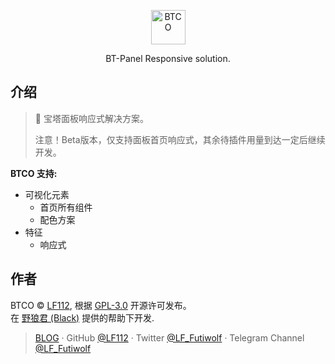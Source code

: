 <p align="center">
  <a href="https://btco.lf.tn">
    <img alt="BTCO" src="./BTCO.svg" style="width: 55px; height: 55px;">
  </a>
</p>

<p align="center">
BT-Panel Responsive solution.
</p>

## 介绍
> 🎉 宝塔面板响应式解决方案。
>
> 注意！Beta版本，仅支持面板首页响应式，其余待插件用量到达一定后继续开发。

**BTCO 支持:**

- 可视化元素
	- 首页所有组件
	- 配色方案
- 特征
	- 响应式
  
## 作者

BTCO © [LF112](https://www.lf112.net), 根据 [GPL-3.0](./LICENSE) 开源许可发布。<br>
在 [野狼君 (Black)](http://wpa.qq.com/msgrd?v=3&uin=1377358303&site=qq&menu=yes) 提供的帮助下开发.
> [BLOG](https://blog.lf112.net) · GitHub [@LF112](https://github.com/LF112) · Twitter [@LF_Futiwolf](https://twitter.com/LF_Futiwolf) · Telegram Channel [@LF_Futiwolf](https://t.me/LF_Futiwolf)